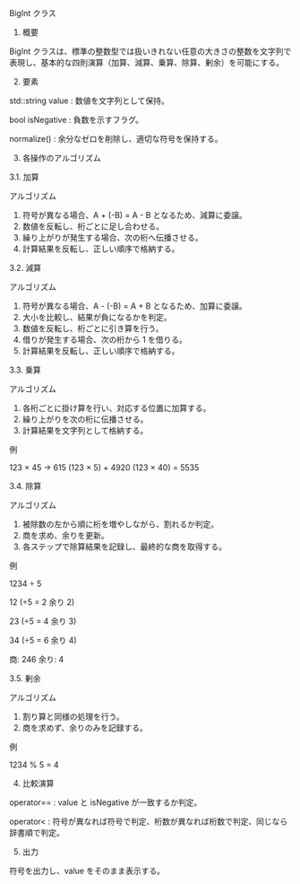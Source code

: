 BigInt クラス

1. 概要

BigInt クラスは、標準の整数型では扱いきれない任意の大きさの整数を文字列で表現し、基本的な四則演算（加算、減算、乗算、除算、剰余）を可能にする。


2. 要素

std::string value : 数値を文字列として保持。

bool isNegative : 負数を示すフラグ。

normalize() : 余分なゼロを削除し、適切な符号を保持する。


3. 各操作のアルゴリズム


3.1. 加算

アルゴリズム

1. 符号が異なる場合、A + (-B) = A - B となるため、減算に委譲。
2. 数値を反転し、桁ごとに足し合わせる。
3. 繰り上がりが発生する場合、次の桁へ伝播させる。
4. 計算結果を反転し、正しい順序で格納する。

3.2. 減算

アルゴリズム

1. 符号が異なる場合、A - (-B) = A + B となるため、加算に委譲。
2. 大小を比較し、結果が負になるかを判定。
3. 数値を反転し、桁ごとに引き算を行う。
4. 借りが発生する場合、次の桁から 1 を借りる。
5. 計算結果を反転し、正しい順序で格納する。

3.3. 乗算

アルゴリズム

1. 各桁ごとに掛け算を行い、対応する位置に加算する。
2. 繰り上がりを次の桁に伝播させる。
3. 計算結果を文字列として格納する。

例

   123
×  45 ->
   615  (123 × 5) +
  4920  (123 × 40) =
  5535

3.4. 除算

アルゴリズム

1. 被除数の左から順に桁を増やしながら、割れるか判定。
2. 商を求め、余りを更新。
3. 各ステップで除算結果を記録し、最終的な商を取得する。

例

 1234 ÷ 5

  12 (÷5 = 2 余り 2)
  
  23 (÷5 = 4 余り 3)
  
  34 (÷5 = 6 余り 4)
  
  商: 246 余り: 4

3.5. 剰余

アルゴリズム

1. 割り算と同様の処理を行う。
2. 商を求めず、余りのみを記録する。

例

 1234 % 5 = 4
 

4. 比較演算

operator== : value と isNegative が一致するか判定。

operator< : 符号が異なれば符号で判定、桁数が異なれば桁数で判定、同じなら辞書順で判定。

5. 出力

符号を出力し、value をそのまま表示する。
